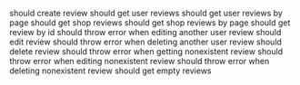 should create review
should get user reviews
should get user reviews by page
should get shop reviews
should get shop reviews by page
should get review by id
should throw error when editing another user review
should edit review
should throw error when deleting another user review
should delete review
should throw error when getting nonexistent review
should throw error when editing nonexistent review
should throw error when deleting nonexistent review
should get empty reviews
